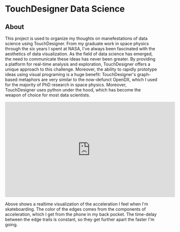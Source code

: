 # TouchDesigner Data Science

## About
This project is used to organize my thoughts on manefestations of data science using TouchDesigner. 
From my graduate work in space physics through the six years I spent at NASA, I've always been fascinated with the aesthetics of data visualization. As the field of data science has emerged, the need to communicate these ideas has never been greater.  By providing a platform for real-time analysis and exploration, TouchDesigner offers a unique approach to this challenge. Moreover, the ability to rapidly prototype ideas using visual programing is a huge benefit: TouchDesigner's graph-based metaphors are very similar to the now-defunct OpenDX, which I used for the majority of PhD research in space physics. Moreover, TouchDesigner uses python under the hood, which has become the weapon of choice for most data scientists.


<iframe width="560" height="315" src="https://www.youtube.com/embed/5R5JyMHZxSM" frameborder="0" allow="accelerometer; autoplay; encrypted-media; gyroscope; picture-in-picture" allowfullscreen></iframe>

Above shows a realtime visualization of the acceleration I feel when I'm skateboarding. The color of the edges comes from the components of acceleration, which I get from the phone in my back pocket. The time-delay between the edge trails is constant, so they get further apart the faster I'm going.